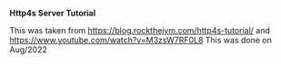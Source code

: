 **Http4s Server Tutorial**

This was taken from https://blog.rockthejvm.com/http4s-tutorial/ and https://www.youtube.com/watch?v=M3zsW7RF0L8
This was done on Aug/2022
